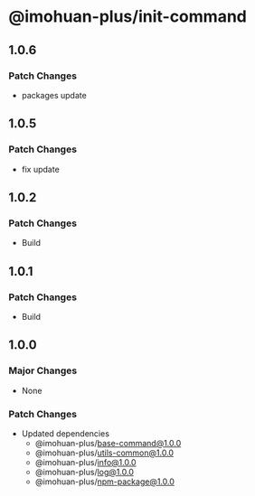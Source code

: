 # @imohuan-plus/init-command

## 1.0.6

### Patch Changes

- packages update

## 1.0.5

### Patch Changes

- fix update

## 1.0.2

### Patch Changes

- Build

## 1.0.1

### Patch Changes

- Build

## 1.0.0

### Major Changes

- None

### Patch Changes

- Updated dependencies
  - @imohuan-plus/base-command@1.0.0
  - @imohuan-plus/utils-common@1.0.0
  - @imohuan-plus/info@1.0.0
  - @imohuan-plus/log@1.0.0
  - @imohuan-plus/npm-package@1.0.0
